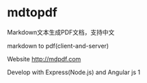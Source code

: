 # mdtopdf

Markdown文本生成PDF文档，支持中文

markdown to pdf(client-and-server)

Website http://mdpdf.com

Develop with Express(Node.js) and Angular js 1
